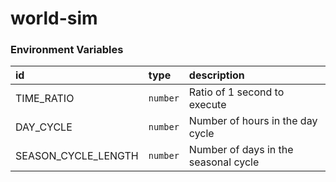 # world-sim

### Environment Variables
|id|type|description|
|:---|:---|:---|
|TIME_RATIO|`number`|Ratio of 1 second to execute|
|DAY_CYCLE|`number`|Number of hours in the day cycle|
|SEASON_CYCLE_LENGTH|`number`|Number of days in the seasonal cycle|
